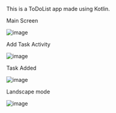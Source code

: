 
This is a ToDoList app made using Kotlin.


Main Screen

![image](https://user-images.githubusercontent.com/61478681/113301981-fe798c00-92d5-11eb-9500-7a9fe16e2a9f.png)

Add Task Activity

![image](https://user-images.githubusercontent.com/61478681/113302078-16e9a680-92d6-11eb-80b9-82ceeea823a4.png)

Task Added

![image](https://user-images.githubusercontent.com/61478681/113302127-21a43b80-92d6-11eb-9e61-3361ec99e8d1.png)

Landscape mode

![image](https://user-images.githubusercontent.com/61478681/113302177-2e289400-92d6-11eb-86a1-db555e9feb39.png)




